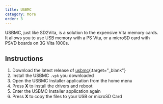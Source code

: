 ```yaml
---
title: USBMC
category: More
order: 3
---
```


USBMC, just like SD2Vita, is a solution to the expensive Vita memory cards. It allows you to use USB memory with a PS Vita, or a microSD card with PSVD boards on 3G Vita 1000s.

## Instructions
1. Download the latest release of [usbmc](https://github.com/yifanlu/usbmc/releases/latest/){:target="_blank"}
2. Install the USBMC `.vpk` you downloaded
3. Open the USBMC Installer application from the home menu
4. Press **X** to install the drivers and reboot
5. Enter the USBMC Installer application again
6. Press **X** to copy the files to your USB or microSD Card